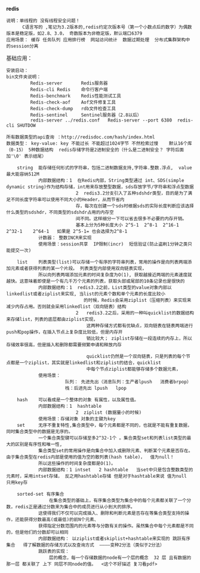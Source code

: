 **redis** 
        
    说明：单线程的 没有线程安全问题！   
          C语言写的 ,笔记为3.2版本的,redis约定次版本号（第一个小数点后的数字）为偶数版本是稳定版，如2.8、3.0， 奇数版本为非稳定版，默认端口6379
    应用场景： 缓存 任务队列 应用排行榜  网站访问统计  数据过期处理  分布式集群架构中的session分离
基础应用：
        
    安装启动：
    bin文件夹说明：
             Redis-server       Redis服务器
             Redis-cli Redis    命令行客户端
             Redis-benchmark    Redis性能测试工具
             Redis-check-aof    Aof文件修复工具
             Redis-check-dump   rdb文件检查工具
             Redis-sentinel     Sentinel服务器（2.8以后）
             redis-server ../redis.conf   Redis-server --port 6380  redis-cli SHUTDOW
    
    所有数据类型的api查询 ：http://redisdoc.com/hash/index.html
    数据类型： key-value: key 不能过长 不能超过1024字节 不然检索过慢    默认16个库（0-15） 5种数据结构  redis存储字符是2进制安全的（什么是二进制安全？ 字符后面加'\0' 表示结尾）
    
        string  能存储任何形式的字符串，包括二进制数据支持,字符串.整数.浮点,  value最大能容纳512M 
                内部数据结构：1  在Redis内部，String类型通过 int、SDS(simple dynamic string)作为结构存储，int用来存放整型数据，sds存放字节/字符串和浮点型数据
                              2  redis3.2分支引入了五种sdshdr类型，目的是为了满足不同长度字符串可以使用不同大小的Header，从而节省内
                              存，每次在创建一个sds时根据sds的实际长度判断应该选择什么类型的sdshdr，不同类型的sdshdr占用的内存空
                              间不同。这样细分一下可以省去很多不必要的内存开销。
                              基本上分为5种长度大小 2^5-1  2^8-1  2^16-1   2^32-1    2^64-1   如果是 2^5-1= 也会选择为2^8-1
                计数器： 整数INCR来实现
                使用场景：session共享  IP限制(incr)  短信验证(防止盗刷1分钟之类只能提交一次)  
                
        list    列表类型(list)可以存储一个有序的字符串列表，常用的操作是向列表两端添加元素或者获得列表的某一个片段。 列表类型内部使用双向链表实现，
                所以向列表两端添加元素的时间复杂度为O(1), 获取越接近两端的元素速度就越快。这意味着即使是一个有几千万个元素的列表，获取头部或尾部的10条记录也是很快的
                内部数据结构：1  redis3.2之前，List类型的value对象内部以linkedlist或者ziplist来实现, 当list的元素个数和单个元素的长度比较小
                                 的时候，Redis会采用ziplist（压缩列表）来实现来减少内存占用。否则就会采用linkedlist（双向链表）结构
                              2   redis3.2之后，采用的一种叫quicklist的数据结构来存储list，列表的底层都由ziplist实现，
                                  这两种存储方式都有优缺点，双向链表在链表两端进行push和pop操作，在插入节点上复杂度比较低，但是内存开
                                  销比较大； ziplist存储在一段连续的内存上，所以存储效率很高，但是插入和删除都需要频繁申请和释放内存
                                  
                                  quicklist仍然是一个双向链表，只是列表的每个节点都是一个ziplist，其实就是linkedlist和ziplist的结合，quicklist
                                  中每个节点ziplist都能够存储多个数据元素，
                使用场景：
                          队列： 先进先出（消息队列：生产者lpush   消费者brpop）
                          栈：后进先出 lpush   lpop
                
        hash    可以看成是一个整体的对象 有属性，以及属性值。
                内部数据结构：1  hashtable
                              2  ziplist (数据量小的时候)
                使用场景：存储对象 对象的主键为key
        set     无序不重复特性,集合类型中，每个元素都是不同的，也就是不能有重复数据，同时集合类型中的数据是无序的。
                一个集合类型键可以存储至多2^32-1个 。集合类型set和列表list类型的最大的区别是有序性和唯一性,
                集合类型set的常用操作是向集合中加入或删除元素、判断某个元素是否存在。由于集合类型在redis内部是使用的值为空的散列表(hash table)，  值为null！
                所以这些操作的时间复杂度都是O(1)。
                内部数据结构：1 intset   2 hashtable   当set中只是包含整数类型的元素时，采用intset存储， 反之用hashtable存储 但是对于hashtable来说 值为null  只用key存   
                    
        sorted-set 有序集合  
                    在集合类型的基础上，有序集合类型为集合中的每个元素都关联了一个分数，redis正是通过分数来为集合中的成员进行从小到大的排序。
                这使得我们不仅可以完成插入、删除和判断元素是否存在等集合类型支持的操作，还能获得分数最高(或最低)的前N个元素、
                获得指定分数范围内的元素等与分数有关的操作。虽然集合中每个元素都是不同的，但是他们的分数却可以相同
                内部数据结构： 以ziplist或者skiplist+hashtable来实现的 跳跃有序集合   得了解数据的存储方式以及查询方式  ————变种2分法（类似于2分法）
                跳跃表的实现：
                    层的概念，每一个存储数据的node有一个层的概念  32 层 且有数据的那一层 都关联了 上下 同层不同node的值。  <这个不好描述 复习看pdf>
                